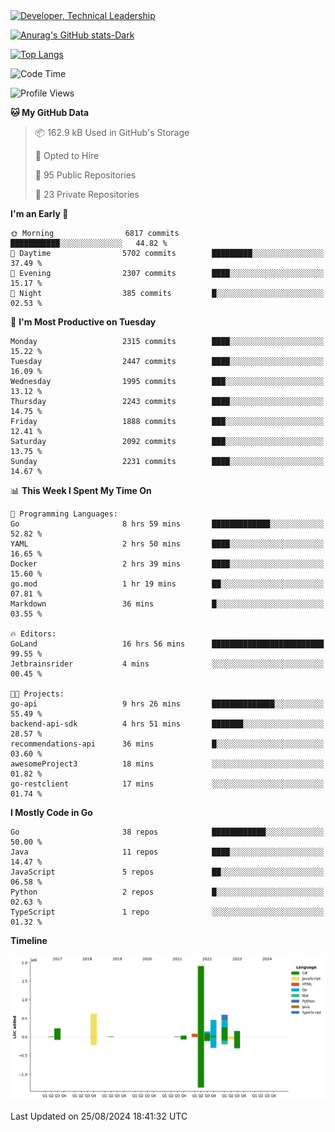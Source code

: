 <div>
  <a href="https://www.linkedin.com/in/arielpineiro/" target="_blank" rel="nofollow noopener noreferrer">
    <img src="https://img.shields.io/badge/-LinkedIn-%230077B5?style=for-the-badge&logo=linkedin&logoColor=white" alt="Developer, Technical Leadership" title="Ariel Piñeiro">
  </a>
</div>

[![Anurag's GitHub stats-Dark](https://github-readme-stats.vercel.app/api?username=arielsrv&show_icons=true&theme=dark#gh-dark-mode-only)](https://github.com/anuraghazra/github-readme-stats#gh-dark-mode-only)

[![Top Langs](https://github-readme-stats.vercel.app/api/top-langs/?username=arielsrv&layout=compact&langs_count=10&theme=dark#gh-dark-mode-only)](https://github.com/anuraghazra/github-readme-stats&theme=dark#gh-dark-mode-only)

<!--START_SECTION:waka-->
![Code Time](http://img.shields.io/badge/Code%20Time-1%2C042%20hrs%2012%20mins-blue)

![Profile Views](http://img.shields.io/badge/Profile%20Views-6-blue)

**🐱 My GitHub Data** 

> 📦 162.9 kB Used in GitHub's Storage 
 > 
> 💼 Opted to Hire
 > 
> 📜 95 Public Repositories 
 > 
> 🔑 23 Private Repositories 
 > 
**I'm an Early 🐤** 

```text
🌞 Morning                6817 commits        ███████████░░░░░░░░░░░░░░   44.82 % 
🌆 Daytime                5702 commits        █████████░░░░░░░░░░░░░░░░   37.49 % 
🌃 Evening                2307 commits        ████░░░░░░░░░░░░░░░░░░░░░   15.17 % 
🌙 Night                  385 commits         █░░░░░░░░░░░░░░░░░░░░░░░░   02.53 % 
```
📅 **I'm Most Productive on Tuesday** 

```text
Monday                   2315 commits        ████░░░░░░░░░░░░░░░░░░░░░   15.22 % 
Tuesday                  2447 commits        ████░░░░░░░░░░░░░░░░░░░░░   16.09 % 
Wednesday                1995 commits        ███░░░░░░░░░░░░░░░░░░░░░░   13.12 % 
Thursday                 2243 commits        ████░░░░░░░░░░░░░░░░░░░░░   14.75 % 
Friday                   1888 commits        ███░░░░░░░░░░░░░░░░░░░░░░   12.41 % 
Saturday                 2092 commits        ███░░░░░░░░░░░░░░░░░░░░░░   13.75 % 
Sunday                   2231 commits        ████░░░░░░░░░░░░░░░░░░░░░   14.67 % 
```


📊 **This Week I Spent My Time On** 

```text
💬 Programming Languages: 
Go                       8 hrs 59 mins       █████████████░░░░░░░░░░░░   52.82 % 
YAML                     2 hrs 50 mins       ████░░░░░░░░░░░░░░░░░░░░░   16.65 % 
Docker                   2 hrs 39 mins       ████░░░░░░░░░░░░░░░░░░░░░   15.60 % 
go.mod                   1 hr 19 mins        ██░░░░░░░░░░░░░░░░░░░░░░░   07.81 % 
Markdown                 36 mins             █░░░░░░░░░░░░░░░░░░░░░░░░   03.55 % 

🔥 Editors: 
GoLand                   16 hrs 56 mins      █████████████████████████   99.55 % 
Jetbrainsrider           4 mins              ░░░░░░░░░░░░░░░░░░░░░░░░░   00.45 % 

🐱‍💻 Projects: 
go-api                   9 hrs 26 mins       ██████████████░░░░░░░░░░░   55.49 % 
backend-api-sdk          4 hrs 51 mins       ███████░░░░░░░░░░░░░░░░░░   28.57 % 
recommendations-api      36 mins             █░░░░░░░░░░░░░░░░░░░░░░░░   03.60 % 
awesomeProject3          18 mins             ░░░░░░░░░░░░░░░░░░░░░░░░░   01.82 % 
go-restclient            17 mins             ░░░░░░░░░░░░░░░░░░░░░░░░░   01.74 % 
```

**I Mostly Code in Go** 

```text
Go                       38 repos            ████████████░░░░░░░░░░░░░   50.00 % 
Java                     11 repos            ████░░░░░░░░░░░░░░░░░░░░░   14.47 % 
JavaScript               5 repos             ██░░░░░░░░░░░░░░░░░░░░░░░   06.58 % 
Python                   2 repos             █░░░░░░░░░░░░░░░░░░░░░░░░   02.63 % 
TypeScript               1 repo              ░░░░░░░░░░░░░░░░░░░░░░░░░   01.32 % 
```



**Timeline**

![Lines of Code chart](https://raw.githubusercontent.com/arielsrv/arielsrv/main/assets/bar_graph.png)


 Last Updated on 25/08/2024 18:41:32 UTC
<!--END_SECTION:waka-->
